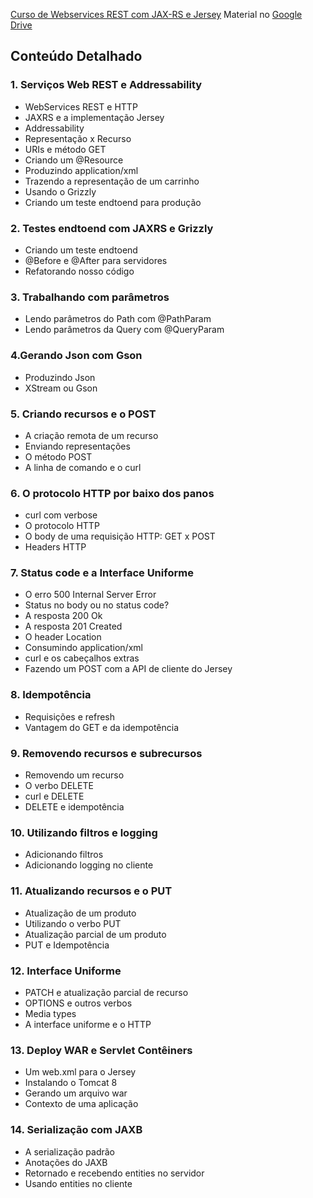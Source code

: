 [Curso de Webservices REST com JAX-RS e Jersey](https://www.alura.com.br/curso-online-webservices-rest-com-jaxrs-e-jersey)
Material no [Google Drive](https://drive.google.com/drive/folders/0B64IZUa8-nkHd3ladHBPLXBXU2c)

## Conteúdo Detalhado

### 1. Serviços Web REST e Addressability
- WebServices REST e HTTP
- JAXRS e a implementação Jersey
- Addressability
- Representação x Recurso
- URIs e método GET
- Criando um @Resource
- Produzindo application/xml
- Trazendo a representação de um carrinho
- Usando o Grizzly
- Criando um teste endtoend para produção

### 2. Testes endtoend com JAXRS e Grizzly
- Criando um teste endtoend
- @Before e @After para servidores
- Refatorando nosso código

### 3. Trabalhando com parâmetros
- Lendo parâmetros do Path com @PathParam
- Lendo parâmetros da Query com @QueryParam

### 4.Gerando Json com Gson
- Produzindo Json
- XStream ou Gson

### 5. Criando recursos e o POST
- A criação remota de um recurso
- Enviando representações
- O método POST
- A linha de comando e o curl

### 6. O protocolo HTTP por baixo dos panos
- curl com verbose
- O protocolo HTTP
- O body de uma requisição HTTP: GET x POST
- Headers HTTP

### 7. Status code e a Interface Uniforme
- O erro 500 Internal Server Error
- Status no body ou no status code?
- A resposta 200 Ok
- A resposta 201 Created
- O header Location
- Consumindo application/xml
- curl e os cabeçalhos extras
- Fazendo um POST com a API de cliente do Jersey

### 8. Idempotência
- Requisições e refresh
- Vantagem do GET e da idempotência

### 9. Removendo recursos e subrecursos
- Removendo um recurso
- O verbo DELETE
- curl e DELETE
- DELETE e idempotência

### 10. Utilizando filtros e logging
- Adicionando filtros
- Adicionando logging no cliente

### 11. Atualizando recursos e o PUT
- Atualização de um produto
- Utilizando o verbo PUT
- Atualização parcial de um produto
- PUT e Idempotência

### 12. Interface Uniforme
- PATCH e atualização parcial de recurso
- OPTIONS e outros verbos
- Media types
- A interface uniforme e o HTTP

### 13. Deploy WAR e Servlet Contêiners
- Um web.xml para o Jersey
- Instalando o Tomcat 8
- Gerando um arquivo war
- Contexto de uma aplicação

### 14. Serialização com JAXB
- A serialização padrão
- Anotações do JAXB
- Retornado e recebendo entities no servidor
- Usando entities no cliente